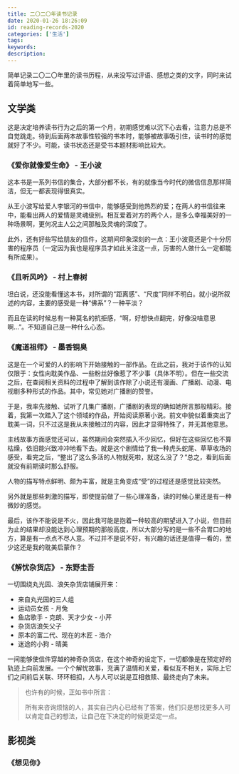 ```yaml
---
title: 二〇二〇年读书记录
date: 2020-01-26 18:26:09
id: reading-records-2020
categories: ['生活']
tags:
keywords:
description:
---
```


简单记录二〇二〇年里的读书历程，从来没写过评语、感想之类的文字，同时来试着简单地写一些。

<!-- more -->

## 文学类

这是决定培养读书行为之后的第一个月，初期感觉难以沉下心去看，注意力总是不自觉跳走。待到后面两本故事性较强的书本时，能够被故事吸引住，读书时的感觉就好了不少。可能，读书状态还是受书本题材影响比较大。

### 《爱你就像爱生命》 - 王小波

这本书是一系列书信的集合，大部分都不长，有的就像当今时代的微信信息那样简洁，但无一都表现得很真实。

从王小波写给爱人李银河的书信中，能够感受到他热烈的爱；在两人的书信往来中，能看出两人的爱情是灵魂级别。相互爱着对方的两个人，是多么幸福美好的一种场景啊，更何况主人公之间那触及灵魂的深度了。

此外，还有好些写给朋友的信件，这期间印象深刻的一点：王小波竟还是个十分厉害的程序员（一定因为我也是程序员才如此关注这一点，厉害的人做什么一定都能有所成果）。

### 《且听风吟》 - 村上春树

坦白说，还没能看懂这本书，对所谓的“距离感”、“尺度”同样不明白。就小说所叙述的内容，主要的感受是一种“佛系”？一种平淡？

而且在读的时候总有一种莫名的抗拒感，“啊，好想快点翻完，好像没啥意思啊...”。不知道自己是一种什么心态。

### 《魔道祖师》 - 墨香铜臭

这是在一个可爱的人的影响下开始接触的一部作品。在此之前，我对于该作的认知仅限于：女性向耽美作品、一些粉丝好像惹了不少事（具体不明）。但在一些交流之后，在查阅相关资料的过程中了解到该作除了小说还有漫画、广播剧、动漫、电视剧多种形式的作品。其中，常见她对广播剧的赞誉。

于是，我率先接触、试听了几集广播剧，广播剧的表现的确如她所言那般精彩。接着，我第一次踏入了这个领域的作品，开始阅读原著小说。前文中貌似着重突出了耽美一词，只不过这是我从未接触过的内容，因此才显得特殊了，并无其他意思。

主线故事方面感觉还可以，虽然期间会突然插入不少回忆，但好在这些回忆也不算枯燥，依旧能兴致冲冲地看下去。就是这个剧情给了我一种虎头蛇尾、草草收场的感受，看完之后，“整出了这么多活的人物就死啦，就这么没了？”总之，看到后面就没有前期读时那么舒服。

人物的描写特点鲜明、颇为丰富，就是主角变成“受”的过程还是感觉比较突然。

另外就是那些刺激的描写，即使提前做了一些心理准备，读的时候心里还是有一种微妙的感觉。

最后，该作不能说是不火，因此我可能是抱着一种较高的期望进入了小说，但目前为止的结果却没能达到心理预期的那般高度，所以大部分写的是一些不合胃口的地方，算是有一点点不尽人意。不过并不是说不好，有兴趣的话还是值得一看的，至少这还是我的耽美启蒙作？

### 《解忧杂货店》 - 东野圭吾

一切围绕丸光园、浪矢杂货店铺展开来：

- 来自丸光园的三人组
- 运动员女孩 - 月兔
- 鱼店歌手 - 克朗、天才少女 - 小芹
- 杂货店浪矢父子
- 原本的富二代、现在的木匠 - 浩介
- 迷途的小狗 - 晴美

一间能够使信件穿越的神奇杂货店，在这个神奇的设定下，一切都像是在预定好的轨迹上向前发展。一个个解忧故事，充满了温情和关爱，看似互不相关，实际上它们之间前后关联、环环相扣，人与人可以说是互相救赎、最终走向了未来。

> 也许有的时候，正如书中所言：
>
> 所有来咨询烦恼的人，其实自己内心已经有了答案，他们只是想找更多人可以肯定自己的想法，让自己在下决定的时候更坚定一点。

## 影视类

### 《想见你》

<!--  -->
